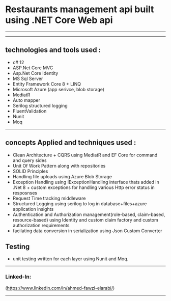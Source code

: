 # Restaurants management api built using .NET Core Web api
***

***
## technologies and tools used :
- c# 12
- ASP.Net Core MVC
- Asp.Net Core Identity
- MS Sql Server
- Entity Framework Core 8 + LINQ
- Microsoft Azure (app serivce, blob storage)
- MediatR
- Auto mapper
- Serilog structured logging
- FluentValidation
- Nunit
- Moq
***

## concepts Applied and techniques used :
- Clean Architecture + CQRS using MediatR and EF Core for command and query sides
- Unit Of Work Pattern along with repositories
- SOLID Principles
- Handling file uploads using Azure Blob Storage
- Exception Handling using IExceptionHandling interface thats added in .Net 8 + custom exceptions for handling various Http error status in resposnses
- Request Time tracking middleware
- Structured Logging using serilog to log in database+files+azure application insights
- Authentication and Authorization management(role-based, claim-based, resource-based) using Identity and custom claim factory and custom authorization requirements
- facilating data conversion in serialization using Json Custom Converter


## Testing 
- unit testing written for each layer using Nunit and Moq. 
***
### Linked-In: 
  (https://www.linkedin.com/in/ahmed-fawzi-elarabi/)
***

 
